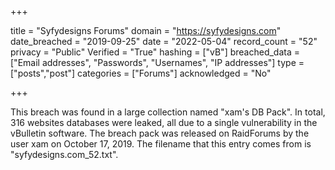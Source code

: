+++

title = "Syfydesigns Forums"
domain = "https://syfydesigns.com"
date_breached = "2019-09-25"
date = "2022-05-04"
record_count = "52"
privacy = "Public"
Verified = "True"
hashing = ["vB"]
breached_data = ["Email addresses", "Passwords", "Usernames", "IP addresses"]
type = ["posts","post"]
categories = ["Forums"]
acknowledged = "No"


+++


This breach was found in a large collection named "xam's DB Pack". In total, 316 websites databases were leaked, all due to a single vulnerability in the vBulletin software. The breach pack was released on RaidForums by the user xam on October 17, 2019. The filename that this entry comes from is "syfydesigns.com_52.txt".

